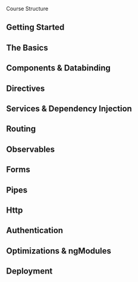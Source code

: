 Course Structure


## Getting Started


## The Basics


## Components & Databinding


## Directives


## Services & Dependency Injection


## Routing


## Observables


## Forms


## Pipes


## Http


## Authentication 


## Optimizations & ngModules


## Deployment